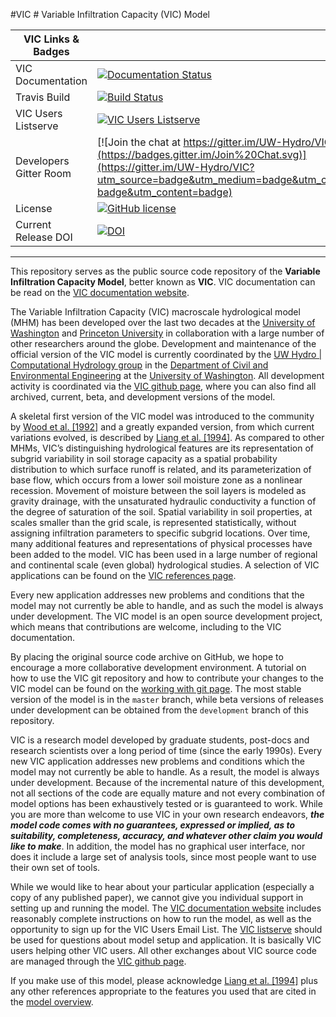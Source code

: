 #VIC # Variable Infiltration Capacity (VIC) Model

| VIC Links & Badges              |                                                                             |
|------------------------|----------------------------------------------------------------------------------------------------------------------------------------------------------------------------------------------------------|
| VIC Documentation      | [![Documentation Status](https://readthedocs.org/projects/vic/badge/?version=latest)](http://vic.readthedocs.org/en/latest/)                                                                             |
| Travis Build           | [![Build Status](https://travis-ci.org/UW-Hydro/VIC.png)](https://travis-ci.org/UW-Hydro/VIC)                                                                                             |
| VIC Users Listserve    | [![VIC Users Listserve](https://img.shields.io/badge/VIC%20Users%20Listserve-Active-blue.svg)](https://mailman.u.washington.edu/mailman/listinfo/vic_users)                                              |
| Developers Gitter Room | [![Join the chat at https://gitter.im/UW-Hydro/VIC](https://badges.gitter.im/Join%20Chat.svg)](https://gitter.im/UW-Hydro/VIC?utm_source=badge&utm_medium=badge&utm_campaign=pr-badge&utm_content=badge) |
| License                | [![GitHub license](https://img.shields.io/badge/license-GPLv2-blue.svg)](https://raw.githubusercontent.com/UW-Hydro/VIC/master/LICENSE.txt)                                                              |
| Current Release DOI    | [![DOI](https://zenodo.org/badge/7766/UW-Hydro/VIC.svg)](https://zenodo.org/badge/latestdoi/7766/UW-Hydro/VIC) |

----------

This repository serves as the public source code repository of the **Variable Infiltration Capacity Model**, better known as **VIC**. VIC documentation can be read on the [VIC documentation website](http://vic.readthedocs.org).

The Variable Infiltration Capacity (VIC) macroscale hydrological model (MHM) has been developed over the last two decades at the [University of Washington](http://uw-hydro.github.io/) and [Princeton University](http://hydrology.princeton.edu) in collaboration with a large number of other researchers around the globe. Development and maintenance of the official version of the VIC model is currently coordinated by the [UW Hydro | Computational Hydrology group](http://www.hydro.washington.edu) in the [Department of Civil and Environmental Engineering](http://www.ce.washington.edu) at the [University of Washington](http://www.washington.edu). All development activity is coordinated via the [VIC github page](https://github.com/UW-Hydro/VIC), where you can also find all archived, current, beta, and development versions of the model.

A skeletal first version of the VIC model was introduced to the community by [Wood et al. [1992]](http://dx.doi.org/10.1029/91JD01786) and a greatly expanded version, from which current variations evolved, is described by [Liang et al. [1994]](http://dx.doi.org/10.1029/94jd00483). As compared to other MHMs, VIC’s distinguishing hydrological features are its representation of subgrid variability in soil storage capacity as a spatial probability distribution to which surface runoff is related, and its parameterization of base flow, which occurs from a lower soil moisture zone as a nonlinear recession. Movement of moisture between the soil layers is modeled as gravity drainage, with the unsaturated hydraulic conductivity a function of the degree of saturation of the soil. Spatial variability in soil properties, at scales smaller than the grid scale, is represented statistically, without assigning infiltration parameters to specific subgrid locations. Over time, many additional features and representations of physical processes have been added to the model. VIC has been used in a large number of regional and continental scale (even global) hydrological studies. A selection of VIC applications can be found on the [VIC references page](http://vic.readthedocs.org/en/latest/Documentation/References/).

Every new application addresses new problems and conditions that the model may not currently be able to handle, and as such the model is always under development. The VIC model is an open source development project, which means that contributions are welcome, including to the VIC documentation.

By placing the original source code archive on GitHub, we hope to encourage a more collaborative development environment. A tutorial on how to use the VIC git repository and how to contribute your changes to the VIC model can be found on the [working with git page](http://vic.readthedocs.org/en/latest/Development/working-with-git/). The most stable version of the model is in the `master` branch, while beta versions of releases under development can be obtained from the `development` branch of this repository.

VIC is a research model developed by graduate students, post-docs and research scientists over a long period of time (since the early 1990s). Every new VIC application addresses new problems and conditions which the model may not currently be able to handle. As a result, the model is always under development. Because of the incremental nature of this development, not all sections of the code are equally mature and not every combination of model options has been exhaustively tested or is guaranteed to work. While you are more than welcome to use VIC in your own research endeavors, ***the model code comes with no guarantees, expressed or implied, as to suitability, completeness, accuracy, and whatever other claim you would like to make***. In addition, the model has no graphical user interface, nor does it include a large set of analysis tools, since most people want to use their own set of tools.

While we would like to hear about your particular application (especially a copy of any published paper), we cannot give you individual support in setting up and running the model. The [VIC documentation website](http://vic.readthedocs.org) includes reasonably complete instructions on how to run the model, as well as the opportunity to sign up for the VIC Users Email List. The [VIC listserve](https://mailman.u.washington.edu/mailman/listinfo/vic_users) should be used for questions about model setup and application. It is basically VIC users helping other VIC users. All other exchanges about VIC source code are managed through the [VIC github page](https://github.com/UW-Hydro/VIC).

If you make use of this model, please acknowledge [Liang et al. [1994]](http://dx.doi.org/10.1029/94jd00483) plus any other references appropriate to the features you used that are cited in the [model overview](http://vic.readthedocs.org/en/latest/Overview/ModelOverview/).
